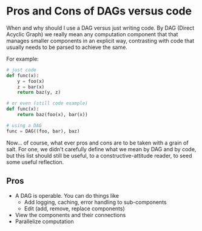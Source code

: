 # Pros and Cons of DAGs versus code

When and why should I use a DAG versus just writing code. 
By DAG (Direct Acyclic Graph) we really mean any computation component that that manages smaller components in an explicit way, 
contrasting with code that usually needs to be parsed to achieve the same.

For example: 

```python
# just code
def func(x):
    y = foo(x)
    z = bar(x)
    return baz(y, z)

# or even (still code example)
def func(x):
    return baz(foo(x), bar(x))

# using a DAG
func = DAG((foo, bar), baz)
```

Now... of course, what ever pros and cons are to be taken with a grain of salt. 
For one, we didn't carefully define what we mean by DAG and by code, 
but this list should still be useful, to a constructive-attitude reader, to seed some useful reflection.


## Pros

* A DAG is operable. You can do things like
  * Add logging, caching, error handling to sub-components
  * Edit (add, remove, replace components)
* View the components and their connections
* Parallelize computation


